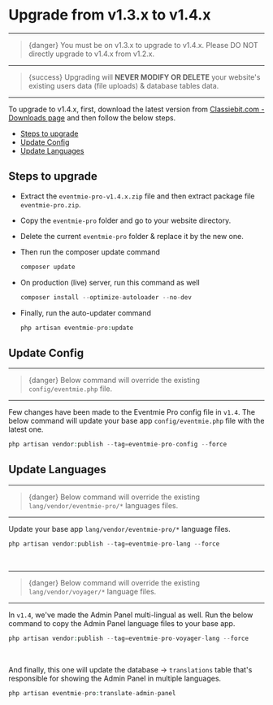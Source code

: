 # Upgrade from v1.3.x to v1.4.x

---

>{danger} You must be on v1.3.x to upgrade to v1.4.x. Please DO NOT directly upgrade to v1.4.x from v1.2.x.

---

>{success} Upgrading will **NEVER MODIFY OR DELETE** your website's existing users data (file uploads) & database tables data. 

---


To upgrade to v1.4.x, first, download the latest version from [Classiebit.com - Downloads page](https://classiebit.com/downloads) and then follow the below steps.


- [Steps to upgrade](#Steps-to-upgrade)
- [Update Config](#update-config)
- [Update Languages](#update-languages)

<a name="Steps-to-upgrade"></a> 
## Steps to upgrade

* Extract the `eventmie-pro-v1.4.x.zip` file and then extract package file `eventmie-pro.zip`.
* Copy the `eventmie-pro` folder and go to your website directory.
* Delete the current `eventmie-pro` folder & replace it by the new one.
* Then run the composer update command

    ```php
    composer update
    ```

* On production (live) server, run this command as well

    ```php
    composer install --optimize-autoloader --no-dev
    ```

* Finally, run the auto-updater command

    ```php
    php artisan eventmie-pro:update
    ```


<a name="update-config"></a> 
## Update Config

---

>{danger} Below command will override the existing `config/eventmie.php` file.

---

Few changes have been made to the Eventmie Pro config file in `v1.4`. The below command will update your base app `config/eventmie.php` file with the latest one.

```php
php artisan vendor:publish --tag=eventmie-pro-config --force
```


<a name="update-languages"></a> 
## Update Languages

---

>{danger} Below command will override the existing `lang/vendor/eventmie-pro/*` languages files.

---

Update your base app `lang/vendor/eventmie-pro/*` language files.

```php
php artisan vendor:publish --tag=eventmie-pro-lang --force
```

<br>

---

>{danger} Below command will override the existing `lang/vendor/voyager/*` language files.

---

In `v1.4`, we've made the Admin Panel multi-lingual as well. Run the below command to copy the Admin Panel language files to your base app.

```php
php artisan vendor:publish --tag=eventmie-pro-voyager-lang --force
```

<br>

And finally, this one will update the database -> `translations` table that's responsible for showing the Admin Panel in multiple languages.

```php
php artisan eventmie-pro:translate-admin-panel
```